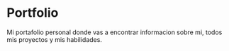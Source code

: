# Portfolio

Mi portafolio personal donde vas a encontrar informacion sobre mi, todos mis proyectos y mis habilidades.